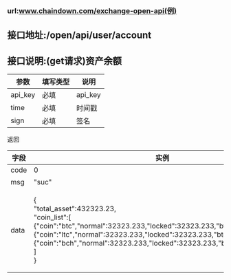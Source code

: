 ### url:www.chaindown.com/exchange-open-api(例)

## 接口地址:/open/api/user/account

## 接口说明:(get请求)资产余额

|参数|	填写类型|	说明|
|--------|--------|--------|
|api_key|	必填|	api_key|
|time|	必填|	时间戳|
|sign|	必填|	签名|

返回

|字段|	实例|	解释|
|--------|--------|--------|
|code|	0|	 |
|msg|	"suc"|	code>0失败|
|data|	{<br>"total_asset":432323.23,<br>"coin_list":[<br>{"coin":"btc","normal":32323.233,"locked":32323.233,"btcValuatin":112.33},<br>{"coin":"ltc","normal":32323.233,"locked":32323.233,"btcValuatin":112.33},<br>{"coin":"bch","normal":32323.233,"locked":32323.233,"btcValuatin":112.33},<br>]<br>}<br>|total_asset:总资产<br>normal:余额账户<br>locked：冻结账户<br>btcValuatin：BTC估值|
